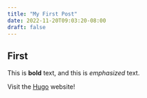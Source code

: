 ```yaml
---
title: "My First Post"
date: 2022-11-20T09:03:20-08:00
draft: false
---
```


## First

This is **bold** text, and this is *emphasized* text.

Visit the [Hugo](https://gohugo.io) website!


